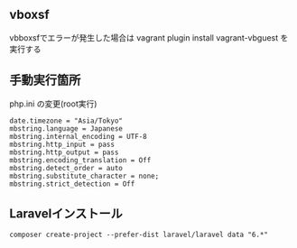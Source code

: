 ## vboxsf
vbboxsfでエラーが発生した場合は
vagrant plugin install vagrant-vbguest
を実行する

## 手動実行箇所

php.ini の変更(root実行)
```text
date.timezone = "Asia/Tokyo"
mbstring.language = Japanese
mbstring.internal_encoding = UTF-8
mbstring.http_input = pass
mbstring.http_output = pass
mbstring.encoding_translation = Off
mbstring.detect_order = auto
mbstring.substitute_character = none;
mbstring.strict_detection = Off
```

## Laravelインストール

```text
composer create-project --prefer-dist laravel/laravel data "6.*"
```
